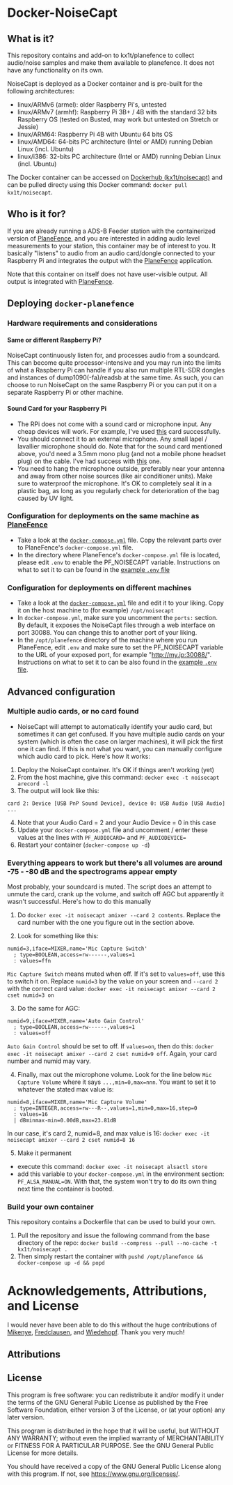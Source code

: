 # Docker-NoiseCapt

## What is it?

This repository contains and add-on to kx1t/planefence to collect audio/noise samples and make them available to planefence.
It does not have any functionality on its own.

NoiseCapt is deployed as a Docker container and is pre-built for the following architectures:
- linux/ARMv6 (armel): older Raspberry Pi's, untested
- linux/ARMv7 (armhf): Raspberry Pi 3B+ / 4B with the standard 32 bits Raspberry OS (tested on Busted, may work but untested on Stretch or Jessie)
- linux/ARM64: Raspberry Pi 4B with Ubuntu 64 bits OS
- linux/AMD64: 64-bits PC architecture (Intel or AMD) running Debian Linux (incl. Ubuntu)
- linux/i386: 32-bits PC architecture (Intel or AMD) running Debian Linux (incl. Ubuntu)

The Docker container can be accessed on [Dockerhub (kx1t/noisecapt)](https://hub.docker.com/repository/docker/kx1t/noisecapt) and can be pulled directy using this Docker command: `docker pull kx1t/noisecapt`.

## Who is it for?

If you are already running a ADS-B Feeder station with the containerized version of [PlaneFence](http://www.github.com/kx1t/docker-planefence), and you are interested in adding audio level measurements to your station, this container may be of interest to you.
It basically "listens" to audio from an audio card/dongle connected to your Raspberry Pi and integrates the output with the [PlaneFence](http://www.github.com/kx1t/docker-planefence) application.

Note that this container on itself does not have user-visible output. All output is integrated with [PlaneFence](http://www.github.com/kx1t/docker-planefence).

## Deploying `docker-planefence`

### Hardware requirements and considerations

#### Same or different Raspberry Pi?
NoiseCapt continuously listen for, and processes audio from a soundcard. This can become quite processor-intensive and you may run into the limits of what a Raspberry Pi can handle if you also run multiple RTL-SDR dongles and instances of dump1090(-fa)/readsb at the same time. As such, you can choose to run NoiseCapt on the same Raspberry Pi or you can put it on a separate Raspberry Pi or other machine.

#### Sound Card for your Raspberry Pi
- The RPi does not come with a sound card or microphone input. Any cheap devices will work. For example, I've used [this](https://www.amazon.com/dp/B077RBJXP8) card successfully.
- You should connect it to an external microphone. Any small lapel / lavallier microphone should do. Note that for the sound card mentioned above, you'd need a 3.5mm mono plug (and not a mobile phone headset plug) on the cable. I've had success with [this](https://www.amazon.com/dp/B015KY5J7Y) one.
- You need to hang the microphone outside, preferably near your antenna and away from other noise sources (like air conditioner units). Make sure to waterproof the microphone. It's OK to completely seal it in a plastic bag, as long as you regularly check for deterioration of the bag caused by UV light.


### Configuration for deployments on the same machine as [PlaneFence](http://www.github.com/kx1t/docker-planefence)
- Take a look at the [`docker-compose.yml`](https://github.com/kx1t/docker-noisecapt/blob/main/docker-compose.yml) file. Copy the relevant parts over to PlaneFence's `docker-compose.yml` file.
- In the directory where PlaneFence's `docker-compose.yml` file is located, please edit `.env` to enable the PF_NOISECAPT variable. Instructions on what to set it to can be found in the [example `.env` file](https://github.com/kx1t/docker-planefence/blob/main/.env-example)

### Configuration for deployments on different machines
- Take a look at the [`docker-compose.yml`](https://github.com/kx1t/docker-noisecapt/blob/main/docker-compose.yml) file and edit it to your liking. Copy it on the host machine to (for example) `/opt/noisecapt`
- In `docker-compose.yml`, make sure you uncomment the `ports:` section. By default, it exposes the NoiseCapt files through a web interface on port 30088. You can change this to another port of your liking.
- In the `/opt/planefence` directory of the machine where you run PlaneFence, edit `.env` and make sure to set the PF_NOISECAPT variable to the URL of your exposed port, for example "http://my.ip:30088/". Instructions on what to set it to can be also found in the [example `.env` file](https://github.com/kx1t/docker-planefence/blob/main/.env-example).

## Advanced configuration

### Multiple audio cards, or no card found
- NoiseCapt will attempt to automatically identify your audio card, but sometimes it can get confused. If you have multiple audio cards on your system (which is often the case on larger machines), it will pick the first one it can find. If this is not what you want, you can manually configure which audio card to pick. Here's how it works:
1. Deploy the NoiseCapt container. It's OK if things aren't working (yet)
2. From the host machine, give this command: `docker exec -t noisecapt arecord -l`
3. The output will look like this:

```**** List of CAPTURE Hardware Devices ****
card 2: Device [USB PnP Sound Device], device 0: USB Audio [USB Audio]
...
```

4. Note that your Audio Card = 2 and your Audio Device = 0 in this case
5. Update your `docker-compose.yml` file and uncomment / enter these values at the lines with `PF_AUDIOCARD=` and `PF_AUDIODEVICE=`
6. Restart your container (`docker-compose up -d`)

### Everything appears to work but there's all volumes are around -75 - -80 dB and the spectrograms appear empty
Most probably, your soundcard is muted. The script does an attempt to unmute the card, crank up the volume, and switch off AGC but apparently it wasn't successful.
Here's how to do this manually
1. Do `docker exec -it noisecapt amixer --card 2 contents`. Replace the card number with the one you figure out in the section above.

2. Look for something like this:

```
numid=3,iface=MIXER,name='Mic Capture Switch'
  ; type=BOOLEAN,access=rw------,values=1
  : values=ffn
```

`Mic Capture Switch` means muted when off. If it's set to `values=off`, use this to switch it on. Replace `numid=3` by the value on your screen and `--card 2` with the correct card value: `docker exec -it noisecapt amixer --card 2 cset numid=3 on`

3. Do the same for AGC:
```
numid=9,iface=MIXER,name='Auto Gain Control'
  ; type=BOOLEAN,access=rw------,values=1
  : values=off
```
`Auto Gain Control` should be set to off. If `values=on`, then do this: `docker exec -it noisecapt amixer --card 2 cset numid=9 off`. Again, your card number and numid may vary.

4. Finally, max out the microphone volume. Look for the line below `Mic Capture Volume` where it says `...,min=0,max=nnn`. You want to set it to whatever the stated max value is:

```
numid=8,iface=MIXER,name='Mic Capture Volume'
  ; type=INTEGER,access=rw---R--,values=1,min=0,max=16,step=0
  : values=16
  | dBminmax-min=0.00dB,max=23.81dB
```

In our case, it's card 2, numid=8, and max value is 16:
`docker exec -it noisecapt amixer --card 2 cset numid=8 16`

5. Make it permanent
- execute this command: `docker exec -it noisecapt alsactl store`
- add this variable to your `docker-compose.yml` in the environment section: `PF_ALSA_MANUAL=ON`. With that, the system won't try to do its own thing next time the container is booted.


### Build your own container
This repository contains a Dockerfile that can be used to build your own.
1. Pull the repository and issue the following command from the base directory of the repo:
`docker build --compress --pull --no-cache -t kx1t/noisecapt .`
2. Then simply restart the container with `pushd /opt/planefence && docker-compose up -d && popd`

# Acknowledgements, Attributions, and License
I would never have been able to do this without the huge contributions of [Mikenye](http://github.com/mikenye), [Fredclausen](http://github.com/fredclausen), and [Wiedehopf](http://github.com/wiedehopf). Thank you very much!

## Attributions

## License
This program is free software: you can redistribute it and/or modify it under the terms of the GNU General Public License as published by the Free Software Foundation, either version 3 of the License, or (at your option) any later version.

This program is distributed in the hope that it will be useful, but WITHOUT ANY WARRANTY; without even the implied warranty of MERCHANTABILITY or FITNESS FOR A PARTICULAR PURPOSE. See the GNU General Public License for more details.

You should have received a copy of the GNU General Public License along with this program. If not, see https://www.gnu.org/licenses/.
